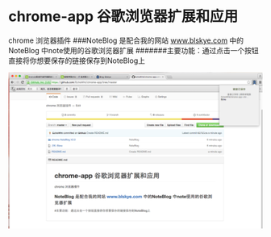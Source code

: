 # chrome-app 谷歌浏览器扩展和应用
chrome 浏览器插件
###NoteBlog 是配合我的网站 www.blskye.com 中的NoteBlog 中note使用的谷歌浏览器扩展
#######主要功能：通过点击一个按钮直接将你想要保存的链接保存到NoteBlog上

![alt text](https://raw.githubusercontent.com/EchoWht/chrome-app/master/chrome-NoteBlog.V2.0/note.png "note")
